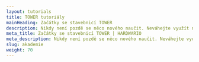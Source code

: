 ```yaml
---
layout: tutorials
title: TOWER tutoriály
mainHeading: Začátky se stavebnicí TOWER
description: Nikdy není pozdě se něco nového naučit. Neváhejte využít naše výukové materiály pro rychlejší pochopení světa IoT a naší stavebnice.
meta_title: Začátky se stavebnicí TOWER | HARDWARIO
meta_description: Nikdy není pozdě se něco nového naučit. Neváhejte využít naše výukové materiály pro rychlejší pochopení světa IoT a naší stavebnice.
slug: akademie
weight: 70
---
```

